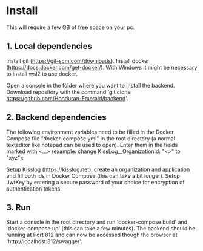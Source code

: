 # Install

This will require a few GB of free space on your pc.

## 1. Local dependencies

Install git (https://git-scm.com/downloads). 
Install docker (https://docs.docker.com/get-docker/).
With Windows it might be necessary to install wsl2 to use docker.

Open a console in the folder where you want to install the backend.
Download repository with the command 'git clone https://github.com/Honduran-Emerald/backend'.

## 2. Backend dependencies

The following environment variables need to be filled in the Docker Compose file "docker-compose.yml" in the root directory (a normal texteditor like notepad can be used to open).
Enter them in the fields marked with <...> (example: change KissLog__OrganizationId: "<>" to "xyz"):

Setup Kisslog (https://kisslog.net), create an organization and application and fill both ids in Docker Compose (this can take a bit longer).
Setup JwtKey by entering a secure password of your choice for encryption of authentication tokens.

## 3. Run

Start a console in the root directory and run 'docker-compose build' and 'docker-compose up' (this can take a few minutes).
The backend should be running at Port 812 and can now be accessed though the browser at 'http://localhost:812/swagger'.